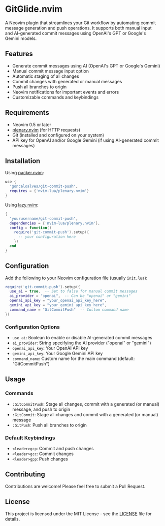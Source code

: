 # GitGlide.nvim

A Neovim plugin that streamlines your Git workflow by automating commit message generation and push operations. It supports both manual input and AI-generated commit messages using OpenAI's GPT or Google's Gemini models.

## Features

- Generate commit messages using AI (OpenAI's GPT or Google's Gemini)
- Manual commit message input option
- Automatic staging of all changes
- Commit changes with generated or manual messages
- Push all branches to origin
- Neovim notifications for important events and errors
- Customizable commands and keybindings

## Requirements

- Neovim 0.5 or later
- [plenary.nvim](https://github.com/nvim-lua/plenary.nvim) (for HTTP requests)
- Git (installed and configured on your system)
- API key for OpenAI and/or Google Gemini (if using AI-generated commit messages)

## Installation

Using [packer.nvim](https://github.com/wbthomason/packer.nvim):

```lua
use {
  'goncaloalves/git-commit-push',
  requires = {'nvim-lua/plenary.nvim'}
}
```

Using [lazy.nvim](https://github.com/folke/lazy.nvim):

```lua
{
  'yourusername/git-commit-push',
  dependencies = {'nvim-lua/plenary.nvim'},
  config = function()
    require('git-commit-push').setup({
      -- your configuration here
    })
  end
}
```

## Configuration

Add the following to your Neovim configuration file (usually `init.lua`):

```lua
require('git-commit-push').setup({
  use_ai = true,  -- Set to false for manual commit messages
  ai_provider = "openai",  -- Can be "openai" or "gemini"
  openai_api_key = "your_openai_api_key_here",
  gemini_api_key = "your_gemini_api_key_here",
  command_name = "GitCommitPush"  -- Custom command name
})
```

### Configuration Options

- `use_ai`: Boolean to enable or disable AI-generated commit messages
- `ai_provider`: String specifying the AI provider ("openai" or "gemini")
- `openai_api_key`: Your OpenAI API key
- `gemini_api_key`: Your Google Gemini API key
- `command_name`: Custom name for the main command (default: "GitCommitPush")

## Usage

### Commands

- `:GitCommitPush`: Stage all changes, commit with a generated (or manual) message, and push to origin
- `:GitCommit`: Stage all changes and commit with a generated (or manual) message
- `:GitPush`: Push all branches to origin

### Default Keybindings

- `<leader>gcp`: Commit and push changes
- `<leader>gcc`: Commit changes
- `<leader>gpp`: Push changes

## Contributing

Contributions are welcome! Please feel free to submit a Pull Request.

## License

This project is licensed under the MIT License - see the [LICENSE](LICENSE) file for details.
